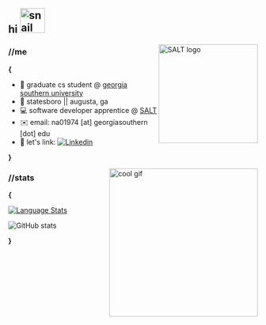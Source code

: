 ## hi <img alt="snail wave" src="https://thumbs.gfycat.com/ThisRashGermanshorthairedpointer-max-1mb.gif" height = 50/>


<img align="right" alt="SALT logo" src="https://media-exp1.licdn.com/dms/image/C4D0BAQFEETuIJR1b9g/company-logo_200_200/0/1593624505246?e=1669248000&v=beta&t=sQfsSxyZyReAvWcKLIwNTOnf0Kye1wDIkAzFvqDxSEw" height = 200/>

### //me
**{**
- 🏫 graduate cs student @ [georgia southern university](https://www.georgiasouthern.edu/)
- 📍 statesboro || augusta, ga
- 💻 software developer apprentice @ [SALT](https://saltsav.com/)
- ✉️ email: na01974 [at] georgiasouthern [dot] edu
- 💼 let's link: [![Linkedin](https://img.shields.io/badge/-LinkedIn-blue?style=flat&logo=Linkedin&logoColor=white)](https://www.linkedin.com/in/nathan-agcaoili/)

**}**

<img align="right" alt="cool gif" height="300" src="http://49.media.tumblr.com/9da27980d6355c1254daafa8c5a5a026/tumblr_n83n3i0yei1tu2k1so1_400.gif" />

### //stats
**{**

[![Language Stats](https://github-readme-stats.vercel.app/api/top-langs/?username=NateAgcaoili&hide_border=true&layout=compact&hide=html)](https://github.com/anuraghazra/github-readme-stats)

![GitHub stats](https://github-readme-stats.vercel.app/api?username=NateAgcaoili&show_icons=true&hide_border=true)

**}**
